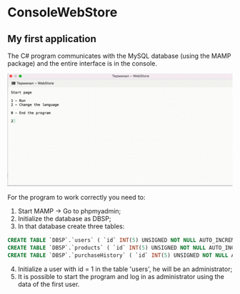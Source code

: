 # ConsoleWebStore

## My first application

The C# program communicates with the MySQL database (using the MAMP package) and the entire interface is in the console.

![](https://github.com/Bodya70rus/ConsoleWebStore/blob/main/ex.gif?raw=true)

For the program to work correctly you need to: 
1. Start MAMP -> Go to phpmyadmin;
2. Initialize the database as DBSP;
3. In that database create three tables:

```sql
CREATE TABLE `DBSP`.`users` ( `id` INT(5) UNSIGNED NOT NULL AUTO_INCREMENT , `firstName` VARCHAR(20) NOT NULL , `lastName` VARCHAR(20) NOT NULL ,     `login` VARCHAR(20) NOT NULL , `password` VARCHAR(20) NOT NULL , PRIMARY KEY (`id`)) ENGINE = InnoDB;
CREATE TABLE `DBSP`.`products` ( `id` INT(5) UNSIGNED NOT NULL AUTO_INCREMENT , `title` VARCHAR(20) NOT NULL , `info` VARCHAR(40) NOT NULL , `cost` INT(10) UNSIGNED NOT NULL , PRIMARY KEY (`id`)) ENGINE = InnoDB;
CREATE TABLE `DBSP`.`purchaseHistory` ( `id` INT(5) UNSIGNED NOT NULL AUTO_INCREMENT , `productTitle` VARCHAR(20) NOT NULL , `productInfo` VARCHAR(40) NOT NULL , `productId` INT(5) UNSIGNED NOT NULL , `userFirstName` VARCHAR(20) NOT NULL , `userLastName` VARCHAR(20) NOT NULL , `userId` INT(5) UNSIGNED NOT NULL , PRIMARY KEY (`id`)) ENGINE = InnoDB;
```
4. Initialize a user with id = 1 in the table 'users', he will be an administrator;
5. It is possible to start the program and log in as administrator using the data of the first user.
